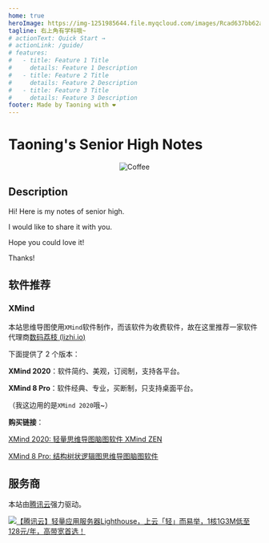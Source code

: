 ```yaml
---
home: true
heroImage: https://img-1251985644.file.myqcloud.com/images/Rcad637bb62ac6bf1ea5863e4bfac7073.png
tagline: 右上角有学科哦~
# actionText: Quick Start →
# actionLink: /guide/
# features:
#   - title: Feature 1 Title
#     details: Feature 1 Description
#   - title: Feature 2 Title
#     details: Feature 2 Description
#   - title: Feature 3 Title
#     details: Feature 3 Description
footer: Made by Taoning with ❤️
---
```


# Taoning's Senior High Notes

<center><img src="https://img-1251985644.file.myqcloud.com/images/4H7[THDQE9KNVSXFI7I01`A.jpg" alt="Coffee"></center>

## Description

Hi! Here is my notes of senior high.

I would like to share it with you.

Hope you could love it!

Thanks!

## 软件推荐

### XMind

本站思维导图使用`XMind`软件制作，而该软件为收费软件，故在这里推荐一家软件代理商[数码荔枝 (lizhi.io)](https://www.lizhi.io/)

下面提供了 2 个版本：

**XMind 2020**：软件简约、美观，订阅制，支持各平台。

**XMind 8 Pro**：软件经典、专业，买断制，只支持桌面平台。

（我这边用的是`XMind 2020`哦~）

**购买链接**：

[XMind 2020: 轻量思维导图脑图软件 XMind ZEN](https://store.lizhi.io/site/products/id/47?cid=ve0or7kc)

[XMind 8 Pro: 结构树状逻辑图思维导图脑图软件](https://store.lizhi.io/site/products/id/262?cid=ve0or7kc)

## 服务商

本站由[腾讯云](https://cloud.tencent.com/act/cps/redirect?redirect=11529&cps_key=0bf524a2bd69e68e98d9f0af95de4fbd)强力驱动。

<a href="https://cloud.tencent.com/act/cps/redirect?redirect=1069&cps_key=0bf524a2bd69e68e98d9f0af95de4fbd&from=console" target="_blank"><img src="https://img-1251985644.file.myqcloud.com/images/2kAvrOfv4gCuEU91noKqLETXoCKvByJr.jpg" alt="【腾讯云】轻量应用服务器Lighthouse，上云「轻」而易举，1核1G3M低至128元/年，高带宽首选！"></a>
